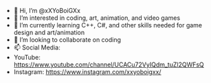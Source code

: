- 👋 Hi, I’m @xXYoBoiGXx
- 👀 I’m interested in coding, art, animation, and video games
- 🌱 I’m currently learning C++, C#, and other skills needed for game design and art/animation
- 💞️ I’m looking to collaborate on coding 
- 📫 Social Media:
- YouTube: https://www.youtube.com/channel/UCACu72VyIQdm_tuZl2QWFsQ
- Instagram: https://www.instagram.com/xxyoboigxx/

<!---
xXYoBoiGXx/xXYoBoiGXx is a ✨ special ✨ repository because its `README.md` (this file) appears on your GitHub profile.
You can click the Preview link to take a look at your changes.
--->
